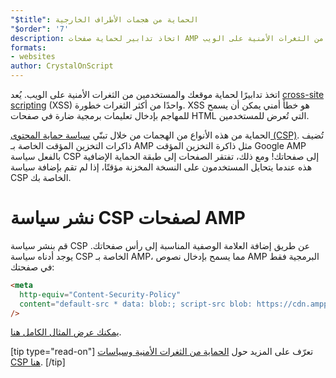 ```yaml
---
"$title": الحماية من هجمات الأطراف الخارجية
"$order": '7'
description: اتخاذ تدابير لحماية صفحات AMP والمستخدمين من الثغرات الأمنية على الويب
formats:
- websites
author: CrystalOnScript
---
```


اتخذ تدابيرًا لحماية موقعك والمستخدمين من الثغرات الأمنية على الويب. يُعد [cross-site scripting](https://www.google.com/about/appsecurity/learning/xss/) (XSS) واحدًا من أكثر الثغرات خطورة. XSS هو خطأ أمني يمكن أن يسمح للمهاجم بإدخال تعليمات برمجية ضارة في صفحات HTML التي تُعرض للمستخدمين.

الحماية من هذه الأنواع من الهجمات من خلال تبنّي [سياسة حماية المحتوى (CSP)](https://csp.withgoogle.com/docs/index.html). تُضيف ذاكرات التخزين المؤقت الخاصة بـ AMP مثل ذاكرة التخزين المؤقت Google AMP بالفعل سياسة CSP إلى صفحاتك! ومع ذلك، تفتقر الصفحات إلى طبقة الحماية الإضافية هذه عندما يتحايل المستخدمون على النسخة المخزنة مؤقتًا، إذا لم تقم بإضافة سياسة CSP الخاصة بك.

# نشر سياسة CSP لصفحات AMP

قم بنشر سياسة CSP عن طريق إضافة العلامة الوصفية المناسبة إلى رأس صفحاتك. يوجد أدناه سياسة CSP الخاصة بـ AMP، مما يسمح بإدخال نصوص AMP البرمجية فقط في صفحتك:

```html
<meta
  http-equiv="Content-Security-Policy"
  content="default-src * data: blob:; script-src blob: https://cdn.ampproject.org/v0.js https://cdn.ampproject.org/v0/ https://cdn.ampproject.org/viewer/ https://cdn.ampproject.org/rtv/; object-src 'none'; style-src 'unsafe-inline' https://cdn.ampproject.org/rtv/ https://cdn.materialdesignicons.com https://cloud.typography.com https://fast.fonts.net https://fonts.googleapis.com https://maxcdn.bootstrapcdn.com https://p.typekit.net https://use.fontawesome.com https://use.typekit.net; report-uri https://csp-collector.appspot.com/csp/amp"
/>
```

[يمكنك عرض المثال الكامل هنا](https://github.com/ampproject/amphtml/blob/master/examples/csp.amp.html).

[tip type="read-on"] تعرّف على المزيد حول [الحماية من الثغرات الأمنية وسياسات CSP هنا](https://developer.mozilla.org/en-US/docs/Web/HTTP/CSP). [/tip]
